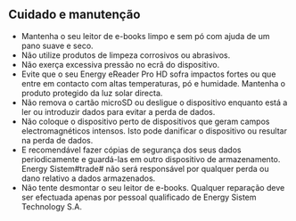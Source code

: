 ## Cuidado e manutenção

- Mantenha o seu leitor de e-books limpo e sem pó com ajuda de um pano suave e seco.
- Não utilize produtos de limpeza corrosivos ou abrasivos.
- Não exerça excessiva pressão no ecrã do dispositivo.
- Evite que o seu Energy eReader Pro HD sofra impactos fortes ou que entre em contacto com altas temperaturas, pó e humidade. Mantenha o produto protegido da luz solar directa.
- Não remova o cartão microSD ou desligue o dispositivo enquanto está a ler ou introduzir dados para evitar a perda de dados.
- Não coloque o dispositivo perto de dispositivos que geram campos electromagnéticos intensos. Isto pode danificar o dispositivo ou resultar na perda de dados.
- E recomendável fazer cópias de segurança dos seus dados periodicamente e guardá-las em outro dispositivo de armazenamento. Energy Sistem#trade# não será responsável por qualquer perda ou dano relativo a dados armazenados.
- Não tente desmontar o seu leitor de e-books. Qualquer reparação deve ser efectuada apenas por pessoal qualificado de Energy Sistem Technology S.A.


